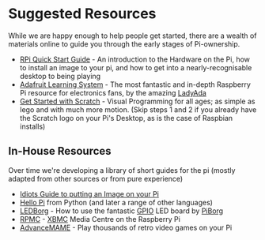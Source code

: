 Suggested Resources
===================

While we are happy enough to help people get started, there are a wealth of materials online to guide you through the early stages of Pi-ownership.

-   [RPi Quick Start Guide](http://www.raspberrypi.org/quick-start-guide) - An introduction to the Hardware on the Pi, how to install an image to your pi, and how to get into a nearly-recognisable desktop to being playing
-   [Adafruit Learning System](http://learn.adafruit.com/category/raspberry-pi) - The most fantastic and in-depth Raspberry Pi resource for electronics fans, by the amazing [LadyAda](http://www.ladyada.net/)
-   [Get Started with Scratch](http://info.scratch.mit.edu/Support/Get_Started) - Visual Programming for all ages; as simple as lego and with much more motion. (Skip steps 1 and 2 if you already have the Scratch logo on your Pi's Desktop, as is the case of Raspbian installs)

In-House Resources
------------------

Over time we're developing a library of short guides for the pi (mostly adapted from other sources or from pure experience)

-   [Idiots Guide to putting an Image on your Pi](http://wiki.farsetlabs.org.uk/Idiots_Guide_to_putting_an_Image_on_your_Pi "Idiots Guide to putting an Image on your Pi")
-   [Hello Pi](http://wiki.farsetlabs.org.uk/w/index.php?title=Hello_Pi&action=edit&redlink=1 "Hello Pi (page does not exist)") from Python (and later a range of other languages)
-   [LEDBorg](http://wiki.farsetlabs.org.uk/LEDBorg "LEDBorg") - How to use the fantastic [GPIO](http://en.wikipedia.org/wiki/General_Purpose_Input/Output) LED board by [PiBorg](http://piborg.org)
-   [RPMC](http://wiki.farsetlabs.org.uk/w/index.php?title=RPMC&action=edit&redlink=1 "RPMC (page does not exist)") - [XBMC](http://xbmc.org/) Media Centre on the Raspberry Pi
-   [AdvanceMAME](http://wiki.farsetlabs.org.uk/AdvanceMAME "AdvanceMAME") - Play thousands of retro video games on your Pi
